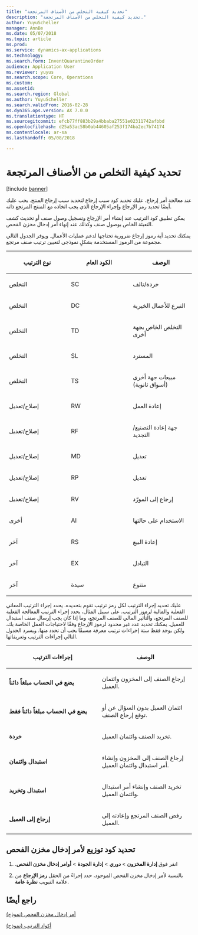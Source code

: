 ```yaml
---
title: "تحديد كيفية التخلص من الأصناف المرتجعة"
description: "تحديد كيفية التخلص من الأصناف المرتجعة."
author: YuyuScheller
manager: AnnBe
ms.date: 05/07/2018
ms.topic: article
ms.prod: 
ms.service: dynamics-ax-applications
ms.technology: 
ms.search.form: InventQuarantineOrder
audience: Application User
ms.reviewer: yuyus
ms.search.scope: Core, Operations
ms.custom: 
ms.assetid: 
ms.search.region: Global
ms.author: YuyuScheller
ms.search.validFrom: 2016-02-28
ms.dyn365.ops.version: AX 7.0.0
ms.translationtype: HT
ms.sourcegitcommit: efcb77ff883b29a4bbaba27551e02311742afbbd
ms.openlocfilehash: d25a53ac58b0ab44605af253f174ba2ec7b74174
ms.contentlocale: ar-sa
ms.lasthandoff: 05/08/2018

---
```


# <a name="specify-how-to-dispose-of-returned-items"></a>تحديد كيفية التخلص من الأصناف المرتجعة 

[!include [banner](../includes/banner.md)]


عند معالجة أمر إرجاع، عليك تحديد كود سبب إرجاع لتحديد سبب إرجاع المنتج. يجب عليك أيضًا تحديد رمز الإرجاع وإجراء الإرجاع الذي يجب اتخاذه مع المنتج المرتجع ذاته.

يمكن تطبيق كود الترتيب عند إنشاء أمر الإرجاع وتسجيل وصول صنف أو تحديث كشف التعبئة الخاص بوصول صنف وكذلك عند إنهاء أمر إدخال مخزن الفحص.

يمكنك تحديد أية رموز إرجاع ضرورية تحتاجها لدعم عمليات الأعمال. ويوفر الجدول التالي مجموعة من الرموز المستخدمة بشكلٍ نموذجي لتعيين ترتيب صنف مرتجع.

<table>
<colgroup>
<col style="width: 33%" />
<col style="width: 33%" />
<col style="width: 33%" />
</colgroup>
<thead>
<tr class="header">
<th><p>نوع الترتيب</p></th>
<th><p>الكود العام</p></th>
<th><p>‏‏الوصف</p></th>
</tr>
</thead>
<tbody>
<tr class="odd">
<td><p>التخلص</p></td>
<td><p>SC</p></td>
<td><p>خردة/تالف</p></td>
</tr>
<tr class="even">
<td><p>التخلص</p></td>
<td><p>DC</p></td>
<td><p>التبرع للأعمال الخيرية</p></td>
</tr>
<tr class="odd">
<td><p>التخلص</p></td>
<td><p>TD</p></td>
<td><p>التخلص الخاص بجهة أخرى</p></td>
</tr>
<tr class="even">
<td><p>التخلص</p></td>
<td><p>SL</p></td>
<td><p>المسترد</p></td>
</tr>
<tr class="odd">
<td><p>التخلص</p></td>
<td><p>TS</p></td>
<td><p>مبيعات جهة أخرى (أسواق ثانوية)</p></td>
</tr>
<tr class="even">
<td><p>إصلاح/تعديل</p></td>
<td><p>RW</p></td>
<td><p>إعادة العمل</p></td>
</tr>
<tr class="odd">
<td><p>إصلاح/تعديل</p></td>
<td><p>RF</p></td>
<td><p>جهة إعادة التصنيع/التجديد</p></td>
</tr>
<tr class="even">
<td><p>إصلاح/تعديل</p></td>
<td><p>MD</p></td>
<td><p>تعديل</p></td>
</tr>
<tr class="odd">
<td><p>إصلاح/تعديل</p></td>
<td><p>RP</p></td>
<td><p>تعديل</p></td>
</tr>
<tr class="even">
<td><p>إصلاح/تعديل</p></td>
<td><p>RV</p></td>
<td><p>إرجاع إلى المورّد</p></td>
</tr>
<tr class="odd">
<td><p>أخرى</p></td>
<td><p>AI</p></td>
<td><p>الاستخدام على حالتها</p></td>
</tr>
<tr class="even">
<td><p>آخر</p></td>
<td><p>RS</p></td>
<td><p>إعادة البيع</p></td>
</tr>
<tr class="odd">
<td><p>آخر</p></td>
<td><p>EX</p></td>
<td><p>التبادل</p></td>
</tr>
<tr class="even">
<td><p>آخر</p></td>
<td><p>سيدة</p></td>
<td><p>متنوع</p></td>
</tr>
</tbody>
</table>


عليك تحديد إجراء الترتيب لكل رمز ترتيب تقوم بتحديده. يحدد إجراء الترتيب المعاني الفعلية والمالية لرموز الترتيب. على سبيل المثال، يحدد إجراء الترتيب المعالجة الفعلية للصنف المرتجع، والتأثير المالي للصنف المرتجع، وما إذا كان يجب إرسال صنف استبدال للعميل. يمكنك تحديد عدد غير محدود لرموز الإرجاع وفقًا لاحتياجات العمل الخاصة بك، ولكن يوجد فقط ستة إجراءات ترتيب معرفة مسبقًا يجب أن تحدد منها. ويسرد الجدول التالي إجراءات الترتيب وتعريفاتها.

<table>
<colgroup>
<col style="width: 50%" />
<col style="width: 50%" />
</colgroup>
<thead>
<tr class="header">
<th><p>إجراءات الترتيب</p></th>
<th><p>الوصف</p></th>
</tr>
</thead>
<tbody>
<tr class="odd">
<td><p><strong>يضع في الحساب مبلغاً دائناً</strong></p></td>
<td><p>إرجاع الصنف إلى المخزون وائتمان العميل.</p></td>
</tr>
<tr class="even">
<td><p><strong>يضع في الحساب مبلغاً دائناً فقط</strong></p></td>
<td><p>ائتمان العميل بدون السؤال عن أو توقع إرجاع الصنف.</p></td>
</tr>
<tr class="odd">
<td><p><strong>خردة</strong></p></td>
<td><p>تخريد الصنف وائتمان العميل.</p></td>
</tr>
<tr class="even">
<td><p><strong>استبدال وائتمان</strong></p></td>
<td><p>إرجاع الصنف إلى المخزون وإنشاء أمر استبدال وائتمان العميل.</p></td>
</tr>
<tr class="odd">
<td><p><strong>استبدال وتخريد</strong></p></td>
<td><p>تخريد الصنف وإنشاء أمر استبدال وائتمان العميل.</p></td>
</tr>
<tr class="even">
<td><p><strong>إرجاع إلى العميل</strong></p></td>
<td><p>رفض الصنف المرتجع وإعادته إلى العميل.</p></td>
</tr>
</tbody>
</table>


## <a name="select-a-disposition-code-for-a-quarantine-order"></a>تحديد كود توزيع لأمر إدخال مخزن الفحص

1.  ‏‫انقر فوق **‏‫إدارة المخزون‬** \> **دوري** \> **إدارة الجودة** \>‏‫ **أوامر إدخال مخزن الفحص**.

2.  بالنسبة لأمر إدخال مخزن الفحص الموجود، حدد إجراءً من الحقل **رمز الإرجاع** من علامة التبويب **نظرة عامة**.



## <a name="see-also"></a>راجع أيضًا

[أمر إدخال مخزن الفحص (نموذج)](https://technet.microsoft.com/en-us/library/aa554073(v=ax.60))

[أكواد الترتيب (نموذج)](https://technet.microsoft.com/en-us/library/hh597113\(v=ax.60\))

  



